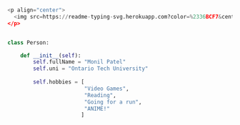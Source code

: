 
<!---
L1nom/L1nom is a ✨ special ✨ repository because its `README.md` (this file) appears on your GitHub profile.
You can click the Preview link to take a look at your changes.
--->
```python

<p align="center">
  <img src=https://readme-typing-svg.herokuapp.com?color=%2336BCF7&center=true&vCenter=true&lines=%3EHi%2C+I'm+Monil!)](https://git.io/typing-svg/> 
</p>


class Person:

    def __init__(self):
        self.fullName = "Monil Patel"
        self.uni = "Ontario Tech University"
        
        self.hobbies = [
                        "Video Games",
                        "Reading",
                        "Going for a run",
                        "ANIME!"
                       ]


```

